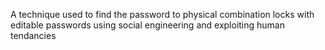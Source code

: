 A technique used to find the password to physical combination locks with editable passwords using social engineering and exploiting human tendancies
